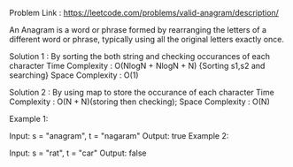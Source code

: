 Problem Link : https://leetcode.com/problems/valid-anagram/description/

An Anagram is a word or phrase formed by rearranging the letters of a different word or phrase, typically using all the original letters exactly once.

Solution  1 : By sorting the both string and checking occurances of each character
    Time Complexity : O(NlogN + NlogN + N) {Sorting s1,s2 and searching}
    Space Complexity : O(1)

Solution  2 : By using map to store the occurance of each character
    Time Complexity : O(N + N)(storing then checking);
    Space Complexity : O(N)
 

Example 1:

Input: s = "anagram", t = "nagaram"
Output: true
Example 2:

Input: s = "rat", t = "car"
Output: false